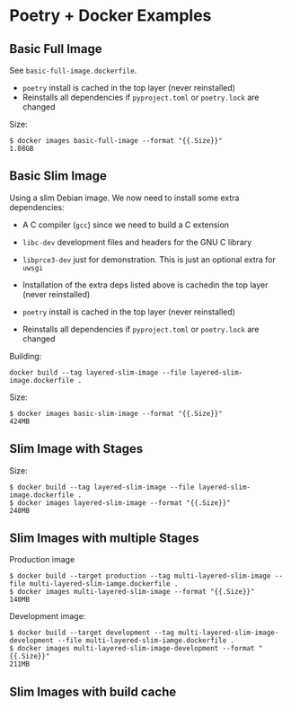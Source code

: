 # Poetry + Docker Examples

## Basic Full Image

See `basic-full-image.dockerfile`.

* `poetry` install is cached in the top layer (never reinstalled)
* Reinstalls all dependencies if `pyproject.toml` or `poetry.lock` are changed

Size:

```
$ docker images basic-full-image --format "{{.Size}}"
1.08GB
```

## Basic Slim Image

Using a slim Debian image. We now need to install some extra dependencies:

* A C compiler (`gcc`) since we need to build a C extension
* `libc-dev` development files and headers for the GNU C library
* `libprce3-dev` just for demonstration. This is just an optional extra for
`uwsgi`

* Installation of the extra deps listed above is cachedin the top layer (never reinstalled)
* `poetry` install is cached in the top layer (never reinstalled)
* Reinstalls all dependencies if `pyproject.toml` or `poetry.lock` are changed

Building:

```
docker build --tag layered-slim-image --file layered-slim-image.dockerfile .
```

Size:

```
$ docker images basic-slim-image --format "{{.Size}}"
424MB
```

## Slim Image with Stages

Size:

```
$ docker build --tag layered-slim-image --file layered-slim-image.dockerfile .
$ docker images layered-slim-image --format "{{.Size}}"
248MB
```

## Slim Images with multiple Stages

Production image

```
$ docker build --target production --tag multi-layered-slim-image --file multi-layered-slim-iamge.dockerfile .
$ docker images multi-layered-slim-image --format "{{.Size}}"
140MB
```

Development image:

```
$ docker build --target development --tag multi-layered-slim-image-development --file multi-layered-slim-iamge.dockerfile .
$ docker images multi-layered-slim-image-development --format "{{.Size}}"
211MB
```

## Slim Images with build cache

[](https://docs.docker.com/develop/develop-images/dockerfile_best-practices/#apt-get)
